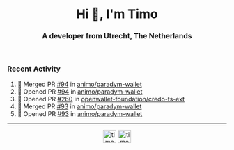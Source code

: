 <h1 align="center">Hi 👋, I'm Timo</h1>
<h3 align="center">A developer from Utrecht, The Netherlands</h3>
<br/>
<!-- https://github.com/rahuldkjain/github-profile-readme-generator --!>

<!--  <p align="left"><img src="https://github-readme-stats.vercel.app/api?username=timoglastra&show_icons=true&count_private=true&" alt="timoglastra" /></p> --!>

<!--
Github language stats
<p align="left"><img src="https://github-readme-stats.vercel.app/api/top-langs/?username=timoglastra&layout=compact" alt="timoglastra" /><p>
-->

<!-- Codestats language stats -->
<!-- <p align="left"><img src="https://codestats-readme.vercel.app/api/top-langs/?username=timoglastra&layout=compact&language_count=12" alt="timoglastra" /><p>    --!>
  
<h3>Recent Activity</h3>

<!--START_SECTION:activity-->
1. 🎉 Merged PR [#94](https://github.com/animo/paradym-wallet/pull/94) in [animo/paradym-wallet](https://github.com/animo/paradym-wallet)
2. 💪 Opened PR [#94](https://github.com/animo/paradym-wallet/pull/94) in [animo/paradym-wallet](https://github.com/animo/paradym-wallet)
3. 💪 Opened PR [#260](https://github.com/openwallet-foundation/credo-ts-ext/pull/260) in [openwallet-foundation/credo-ts-ext](https://github.com/openwallet-foundation/credo-ts-ext)
4. 🎉 Merged PR [#93](https://github.com/animo/paradym-wallet/pull/93) in [animo/paradym-wallet](https://github.com/animo/paradym-wallet)
5. 💪 Opened PR [#93](https://github.com/animo/paradym-wallet/pull/93) in [animo/paradym-wallet](https://github.com/animo/paradym-wallet)
<!--END_SECTION:activity-->

---

<p align="center">
<a href="https://twitter.com/timoglastra" target="blank"><img align="center" src="https://cdn.jsdelivr.net/npm/simple-icons@3.0.1/icons/twitter.svg" alt="timoglastra" height="30" width="30" /></a>
<a href="https://linkedin.com/in/timoglastra" target="blank"><img align="center" src="https://cdn.jsdelivr.net/npm/simple-icons@3.0.1/icons/linkedin.svg" alt="timoglastra" height="30" width="30" /></a>
</p>



